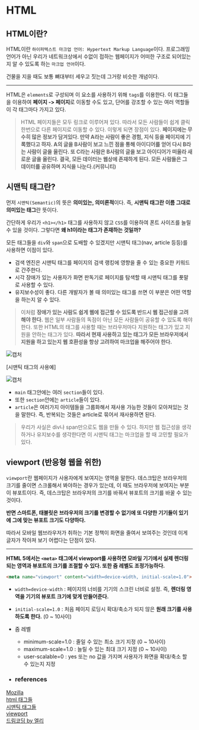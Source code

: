 #  HTML

## HTML이란?
HTML이란 `하이퍼텍스트 마크업 언어: Hypertext Markup Language`이다. 프로그래밍 언어가 아닌 우리가 네트워크상에서 수없이 접하는 웹페이지가 어떠한 구조로 되어있는지 알 수 있도록 하는 `마크업 언어`이다.

건물을 지을 때도 보통 뼈대부터 세우고 짓는데 그거랑 비슷한 개념이다.

---

HTML은 `elements`로 구성되며 이 요소를 사용하기 위해 `tags`를 이용한다.
이 태그들을 이용하여 **페이지 -> 페이지**로 이동할 수도 있고, 단어를 강조할 수 있는 여러 역할들이 각 태그마다 가지고 있다.

> HTML 페이지들은 모두 링크로 이루어져 있다. 따라서 모든 사람들이 쉽게 클릭 한번으로 다른 페이지로 이동할 수 있다. 이렇게 되면 장점이 있다.
> **페이지에는 무수히 많은 정보가 담겨있다. 만약 A라는 사람이 좋은 경험, 지식 등을 페이지에 기록했다고 하자. A의 글을 B사람이 보고 느낀 점을 통해 아이디어를 얻어 다시 B라는 사람이 글을 올린다. 또 C라는 사람은 B사람의 글을 보고 아이디어가 떠올라 새로운 글을 올린다.
> 결국, 모든 데이터는 웹상에 존재하게 된다. 모든 사람들은 그 데이터를 공유하며 지식을 나눈다.(커뮤니티)**

## 시맨틱 태그란?
먼저 `시맨틱(Semantic)`의 뜻은 **의미있는, 의미론적**이다. 즉, **시맨틱 태그란 이름 그대로 의미있는 태그**란 뜻이다.

간단하게 우리가 `<h1></h1>` 태그를 사용하지 않고 `CSS`를 이용하여 폰트 사이즈를 늘릴 수 있을 것이다. 그렇다면 **왜 h1이라는 태그가 존재하는 것일까?**

모든 태그들을 `div`와 `span`으로 도배할 수 있겠지만 시맨틱 태그(nav, article 등등)를 사용하면 이점이 있다.

- 검색 엔진은 시맨틱 태그를 페이지의 검색 랭킹에 영향을 줄 수 있는 중요한 키워드로 간주한다.
- 시각 장애가 있는 사용자가 화면 판독기로 페이지를 탐색할 때 시맨틱 태그를 푯말로 사용할 수 있다.
- 유지보수성이 좋다. 다른 개발자가 볼 때 의미있는 태그를 쓰면 이 부분은 어떤 역할을 하는지 알 수 있다.

> 이처럼 **장애가 있는 사람도 쉽게 웹에 접근할 수 있도록 반드시 웹 접근성을 고려해야 한다.** 웹은 일부 사람들의 독점이 아닌 모든 사람들이 공유할 수 있도록 해야한다.
> 또한 HTML의 태그를 사용할 때는 브라우저마다 지원하는 태그가 있고 지원을 안하는 태그가 있다. **따라서 현재 사용하고 있는 태그가 모든 브라우저에서 지원을 하고 있는지 웹 호환성을 항상 고려하여 마크업을 해주어야 한다.**

![캡처](https://user-images.githubusercontent.com/55525868/110318631-105a6d00-8051-11eb-8fb3-b6adcd63711d.PNG)

[시맨틱 태그의 사용예]

![캡처](https://user-images.githubusercontent.com/55525868/110318967-91b1ff80-8051-11eb-9478-ab259fe35bf2.PNG)

- `main` 태그안에는 여러 `section`들이 있다.
- 또한 `section`안에는 `article`들이 있다.
- `article`은 여러가지 아이템들을 그룹화해서 재사용 가능한 것들이 모아져있는 것을 말한다. 즉, 반복되는 것들은 article로 묶어서 재사용하면 된다.

> 우리가 사실은 div나 span만으로도 웹을 만들 수 있다. 하지만 웹 접근성을 생각하거나 유지보수를 생각한다면 이 시맨틱 태그는 마크업을 할 때 고민할 필요가 있다.

## viewport (반응형 웹을 위한)
`viewport`란 웹페이지가 사용자에게 보여지는 영역을 말한다. 데스크탑은 브라우저의 크기를 줄이면 스크롤해서 봐야하는 경우가 있는데, 이 때도 브라우저에 보여지는 부분이 뷰포트이다. 즉, 데스크탑은 브라우저의 크기를 바꿔서 뷰포트의 크기를 바꿀 수 있는 것이다.

**반면 스마트폰, 태블릿은 브라우저의 크기를 변경할 수 없기에 또 다양한 기기들이 있기에 그에 맞는 뷰포트 크기도 다양하다.**

따라서 모바일 웹브라우저가 취하는 기본 정책이 화면을 줄여서 보여주는 것인데 이게 글자가 작아져 보기 어렵다는 단점이 있다.

---

**HTML 5에서는 `<meta>` 태그에서 viewport를 사용하면 모바일 기기에서 실제 렌더링되는 영역과 뷰포트의 크기를 조절할 수 있다. 또한 줌 레벨도 조정가능하다.**

```html
<meta name="viewport" content="width=device-width, initial-scale=1.0">
```

- `width=device-width` : 페이지의 너비를 기기의 스크린 너비로 설정. 즉, **렌더링 영역을 기기의 뷰포트 크기에 맞게 만들어준다.**
- `initial-scale=1.0` : 처음 페이지 로딩시 확대/축소가 되지 않은 **원래 크기를 사용하도록 한다.** (0 ~ 10사이)
- 줌 레벨
	- minimum-scale=1.0 : 줄일 수 있는 최소 크기 지정  (0 ~ 10사이)
	- maximum-scale=1.0 : 늘릴 수 있는 최대 크기 지정  (0 ~ 10사이)
	- user-scalable=0 : yes 또는 no 값을 가지며 사용자가 화면을 확대/축소 할 수 있는지 지정

- ### references

[Mozilla](https://developer.mozilla.org/ko/docs/Learn/HTML/Introduction_to_HTML/Getting_started)  
[html 태그들](https://developer.mozilla.org/ko/docs/Web/HTML/Element#%EB%A9%94%EC%9D%B8_%EB%A3%A8%ED%8A%B8)  
[시맨틱 태그들](https://developer.mozilla.org/ko/docs/Web/HTML/Element/article)  
[viewport](https://offbyone.tistory.com/110)  
[드림코딩 by 엘리](https://www.youtube.com/watch?v=OoA70D2TE0A&list=PLv2d7VI9OotQ1F92Jp9Ce7ovHEsuRQB3Y&index=7)
